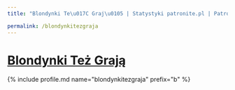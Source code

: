 ```yaml
---
title: "Blondynki Te\u017C Graj\u0105 | Statystyki patronite.pl | Patromierz"

permalink: /blondynkitezgraja
---
```


# [Blondynki Też Grają](https://patronite.pl/blondynkitezgraja)

{% include profile.md name="blondynkitezgraja" prefix="b" %}
